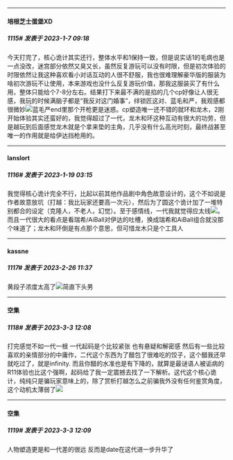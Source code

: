 

*****

####  培根芝士蛋堡XD  
##### 1115#       发表于 2023-1-7 09:18

今天打完了，核心诡计其实还行，整体水平和1保持一致，但是说实话1的毛病也是一点没改，迷宫部分依然又臭又长，虽然反复游玩可以没有时限，但是初次体验的时限依然让我这种喜欢看小对话互动的人很不舒服，我也很难理解豪华版的服装为啥初次游玩不让使用，本来游戏也没什么反复游玩价值，那我这服装买了有什么用，整体只能给个7-8分左右。结果打下来最不满的是掐的几个cp好像让人很无感，我玩的时候满脑子都是“我反对这门婚事”，绊锁匠这对、蓝毛和严，我观感都很微妙<img src="https://static.saraba1st.com/image/smiley/face2017/001.png" referrerpolicy="no-referrer">蓝毛严end里那个开枪更是迷惑。cp塑造唯一还不错的就环和龙木，2刚开始体验其实还蛮好的，我觉得超过了一代，龙木和环这种互动有很大的功劳，但是越玩到后面感觉龙木就是个拿来垫的主角，几乎没有什么高光时刻，最终战甚至唯一的作用就是给伊达挡枪用的。

*****

####  lanslort  
##### 1116#       发表于 2023-1-19 03:15

我觉得核心诡计完全不行，比起以前其他作品剧中角色故意设计的，这个不如说是作者故意放坑（打越：我比玩家还要高一次元），然后为了圆这个诡计加了一堆特别都合的设定（克隆人，不老人，幻觉）。至于感情线，一代我就觉得应太线<img src="https://static.saraba1st.com/image/smiley/face2017/163.png" referrerpolicy="no-referrer">。而且一代很大的看点是看瑞希/AiBall对伊达的吐槽，换成瑞希和AiBall组合就没那个味道了；龙木和环倒是有点那个意思，但可惜龙木只是个工具人

*****

####  kassne  
##### 1117#       发表于 2023-2-26 11:37

黄段子浓度太高了<img src="https://static.saraba1st.com/image/smiley/face2017/075.png" referrerpolicy="no-referrer">简直下头男

*****

####  空集  
##### 1118#       发表于 2023-3-3 12:08

打完感觉不如一代一根 一代起码是个比较紧张 也有悬疑和解密感 然后有一些比较喜欢的亲情部分的中庸作，二代这个东西为了醋包了很难吃的饺子，这个醋我还早就吃过了，就是infinity. 而且你醋的水准也是有下降的，就算是最谜语人被诟病的R11体验也比这个强啊，起码给了我一定震撼去找了一下解析。这代这个核心诡计，纯纯只是骗玩家意味上的，除了赏析打越怎么之前骗我外没有任何鉴赏角度，这个动机太薄弱了<img src="https://static.saraba1st.com/image/smiley/face2017/004.gif" referrerpolicy="no-referrer">

*****

####  空集  
##### 1119#       发表于 2023-3-3 12:09

人物塑造更是和一代差的很远 反而是date在这代进一步升华了


